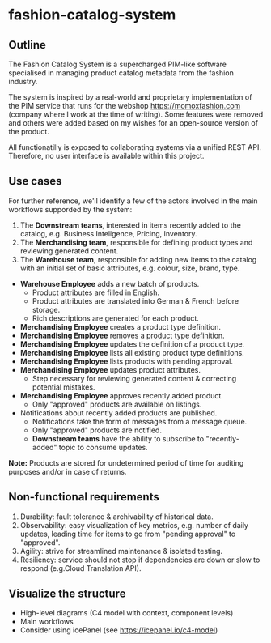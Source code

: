 # fashion-catalog-system

## Outline

The Fashion Catalog System is a supercharged PIM-like software specialised in managing product catalog metadata from the fashion industry.

The system is inspired by a real-world and proprietary implementation of the PIM service that runs for the webshop https://momoxfashion.com (company where I work at the time of writing). Some features were removed and others were added based on my wishes for an open-source version of the product.

All functionatilly is exposed to collaborating systems via a unified REST API. Therefore, no user interface is available within this project.

## Use cases

For further reference, we'll identify a few of the actors involved in the main workflows supporded by the system: 

1. The **Downstream teams**, interested in items recently added to the catalog, e.g. Business Inteligence, Pricing, Inventory.
2. The **Merchandising team**, responsible for defining product types and reviewing generated content.
3. The **Warehouse team**, responsible for adding new items to the catalog with an initial set of basic attributes, e.g. colour, size, brand, type.

- **Warehouse Employee** adds a new batch of products.
  - Product attributes are filled in English.
  - Product attributes are translated into German & French before storage.
  - Rich descriptions are generated for each product.
- **Merchandising Employee** creates a product type definition.
- **Merchandising Employee** removes a product type definition.
- **Merchandising Employee** updates the definition of a product type.
- **Merchandising Employee** lists all existing product type definitions.
- **Merchandising Employee** lists products with pending approval.
- **Merchandising Employee** updates product attributes.
  - Step necessary for reviewing generated content & correcting potential mistakes.
- **Merchandising Employee** approves recently added product.
  - Only "approved" products are available on listings.
- Notifications about recently added products are published.
  - Notifications take the form of messages from a message queue.
  - Only "approved" products are notified.
  - **Downstream teams** have the ability to subscribe to "recently-added" topic to consume updates.

**Note:** Products are stored for undetermined period of time for auditing purposes and/or in case of returns.

## Non-functional requirements

1. Durability: fault tolerance & archivability of historical data.
2. Observability: easy visualization of key metrics, e.g. number of daily updates, leading time for items to go from "pending approval" to "approved".
3. Agility: strive for streamlined maintenance & isolated testing.
4. Resiliency: service should not stop if dependencies are down or slow to respond (e.g.Cloud Translation API).

 ## Visualize the structure

- High-level diagrams (C4 model with context, component levels)
- Main workflows
- Consider using icePanel (see https://icepanel.io/c4-model)
